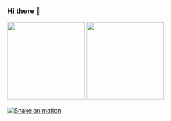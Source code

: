 ### Hi there 👋

<div>
<a href="https://github.com/seu-usuário-aqui">
<img loading="lazy" height="180em" src="https://github-readme-stats.vercel.app/api/top-langs/?username=lucasAlcantara01&layout=compact&langs_count=7&theme=dracula"/>
<img loading="lazy" height="180em" src="https://github-readme-stats.vercel.app/api?username=lucasAlcantara01&show_icons=true&theme=dracula&include_all_commits=true&count_private=true"/>
</div>

![Snake animation](https://github.com/lucasAlcantara01/lucasAlcantara01/blob/output/github-contribution-grid-snake.svg)
